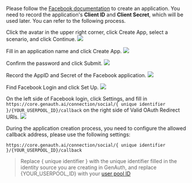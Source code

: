 <IntegrationDetailCard title="Create an application on the Facebook Developer Platform">

Please follow the [Facebook documentation](https://developers.facebook.com/docs/development/create-an-app) to create an application. You need to record the application's **Client ID** and **Client Secret**, which will be used later. You can refer to the following process.

Click the avatar in the upper right corner, click Create App, select a scenario, and click Continue.
![](~@imagesZhCn/connections/facebook/1.png)

Fill in an application name and click Create App.
![](~@imagesZhCn/connections/facebook/2.png)

Confirm the password and click Submit.
![](~@imagesZhCn/connections/facebook/3.png)

Record the AppID and Secret of the Facebook application.
![](~@imagesZhCn/connections/facebook/facebook-app.png)

Find Facebook Login and click Set Up.
![](~@imagesZhCn/connections/facebook/4.png)

On the left side of Facebook login, click Settings, and fill in `https://core.genauth.ai/connection/social/{ unique identifier }/{YOUR_USERPOOL_ID}/callback` on the right side of Valid OAuth Redirect URIs.
![](~@imagesZhCn/connections/facebook/6.png)

During the application creation process, you need to configure the allowed callback address, please use the following settings:

```
https://core.genauth.ai/connection/social/{ unique identifier }/{YOUR_USERPOOL_ID}/callback
```

> Replace { unique identifier } with the unique identifier filled in the identity source you are creating in GenAuth, and replace {YOUR_USERPOOL_ID} with your [user pool ID](/guides/faqs/get-userpool-id-and-secret.md)

</IntegrationDetailCard>
